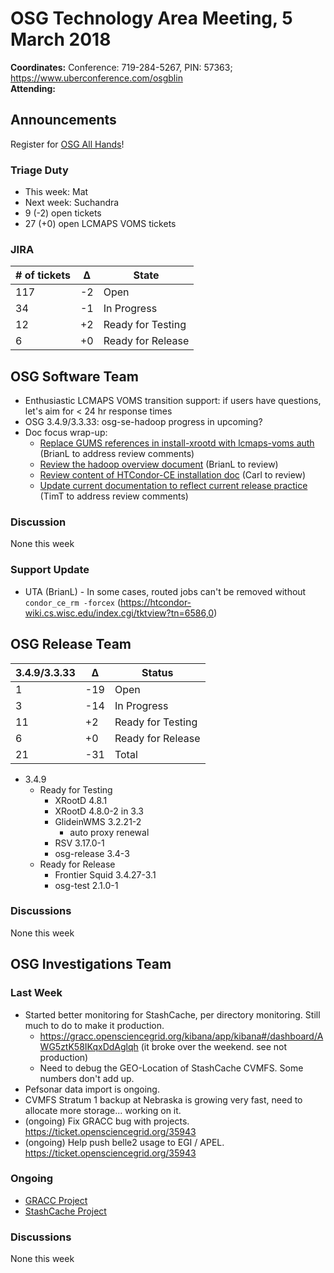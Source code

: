 # OSG Technology Area Meeting,  5 March 2018

**Coordinates:** Conference: 719-284-5267, PIN: 57363; <https://www.uberconference.com/osgblin>  
**Attending:**  


## Announcements

Register for [OSG All Hands](https://opensciencegrid.github.io/all-hands/2018/)!  


### Triage Duty

-   This week: Mat
-   Next week: Suchandra
-   9 (-2) open tickets
-   27 (+0) open LCMAPS VOMS tickets


### JIRA

| # of tickets | &Delta; | State             |
|------------ |------- |----------------- |
| 117          | -2      | Open              |
| 34           | -1      | In Progress       |
| 12           | +2      | Ready for Testing |
| 6            | +0      | Ready for Release |


## OSG Software Team

-   Enthusiastic LCMAPS VOMS transition support: if users have questions, let's aim for < 24 hr response times
-   OSG 3.4.9/3.3.33: osg-se-hadoop progress in upcoming?
-   Doc focus wrap-up:  
    -   [Replace GUMS references in install-xrootd with lcmaps-voms auth](https://github.com/opensciencegrid/docs/pull/320) (BrianL to address review comments)
    -   [Review the hadoop overview document](https://github.com/opensciencegrid/docs/pull/325) (BrianL to review)
    -   [Review content of HTCondor-CE installation doc](https://github.com/opensciencegrid/docs/pull/326) (Carl to review)
    -   [Update current documentation to reflect current release practice](https://github.com/opensciencegrid/technology/pull/443) (TimT to address review comments)


### Discussion

None this week  


### Support Update

-   UTA (BrianL) - In some cases, routed jobs can't be removed without `condor_ce_rm -forcex` (<https://htcondor-wiki.cs.wisc.edu/index.cgi/tktview?tn=6586,0>)


## OSG Release Team

| 3.4.9/3.3.33 | &Delta; | Status            |
|------------ |------- |----------------- |
| 1            | -19     | Open              |
| 3            | -14     | In Progress       |
| 11           | +2      | Ready for Testing |
| 6            | +0      | Ready for Release |
| 21           | -31     | Total             |

-   3.4.9  
    -   Ready for Testing  
        -   XRootD 4.8.1
        -   XRootD 4.8.0-2 in 3.3
        -   GlideinWMS 3.2.21-2
            - auto proxy renewal
        -   RSV 3.17.0-1
        -   osg-release 3.4-3
    -   Ready for Release  
        -   Frontier Squid 3.4.27-3.1
        -   osg-test 2.1.0-1


### Discussions

None this week  


## OSG Investigations Team


### Last Week

-   Started better monitoring for StashCache, per directory monitoring.  Still much to do to make it production.  
    -   <https://gracc.opensciencegrid.org/kibana/app/kibana#/dashboard/AWG5ztK58IKqxDdAglqh> (it broke over the weekend.  see not production)
    -   Need to debug the GEO-Location of StashCache CVMFS.  Some numbers don't add up.
-   Pefsonar data import is ongoing.
-   CVMFS Stratum 1 backup at Nebraska is growing very fast, need to allocate more storage... working on it.
-   (ongoing) Fix GRACC bug with projects. <https://ticket.opensciencegrid.org/35943>
-   (ongoing) Help push belle2 usage to EGI / APEL.  <https://ticket.opensciencegrid.org/35943>


### Ongoing

-   [GRACC Project](https://jira.opensciencegrid.org/projects/GRACC/)
-   [StashCache Project](https://opensciencegrid.github.io/StashCache/)


### Discussions

None this week
